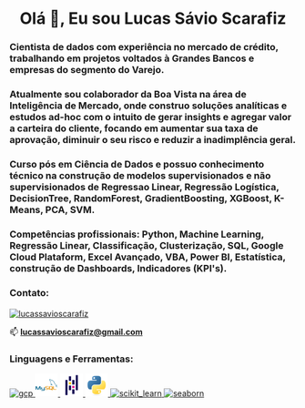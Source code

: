 <h1 align="center">Olá 👋, Eu sou Lucas Sávio Scarafiz</h1>
<h3 align="left">Cientista de dados com experiência no mercado de crédito, trabalhando em projetos voltados à Grandes Bancos e empresas do segmento do Varejo.</h3>

  
<h3 align="left">Atualmente sou colaborador da Boa Vista na área de Inteligência de Mercado, onde construo soluções analíticas e estudos ad-hoc com o intuito de gerar insights e agregar valor a carteira do cliente, focando em aumentar sua taxa de aprovação, diminuir o seu risco e reduzir a inadimplência geral.</h3>
  
<h3 align="left">Curso pós em Ciência de Dados e possuo conhecimento técnico na construção de modelos supervisionados e não supervisionados de Regressao Linear, Regressão Logística, DecisionTree, RandomForest, GradientBoosting, XGBoost, K-Means, PCA, SVM. </h3>

<h3 align="left">Competências profissionais: Python, Machine Learning, Regressão Linear, Classificação, Clusterização, SQL, Google Cloud Plataform, Excel Avançado, VBA, Power BI, Estatística, construção de Dashboards, Indicadores (KPI's). </h3>




<h3 align="left">Contato:</h3>
<p align="left">
<a href="https://linkedin.com/in/lucassavioscarafiz" target="blank"><img align="center" src="https://raw.githubusercontent.com/rahuldkjain/github-profile-readme-generator/master/src/images/icons/Social/linked-in-alt.svg" alt="lucassavioscarafiz" height="30" width="40" /></a>
</p>

📫 **lucassavioscarafiz@gmail.com**

<h3 align="left">Linguagens e Ferramentas:</h3>
<p align="left"> <a href="https://cloud.google.com" target="_blank" rel="noreferrer"> <img src="https://www.vectorlogo.zone/logos/google_cloud/google_cloud-icon.svg" alt="gcp" width="40" height="40"/> </a> <a href="https://www.mysql.com/" target="_blank" rel="noreferrer"> <img src="https://raw.githubusercontent.com/devicons/devicon/master/icons/mysql/mysql-original-wordmark.svg" alt="mysql" width="40" height="40"/> </a> <a href="https://pandas.pydata.org/" target="_blank" rel="noreferrer"> <img src="https://raw.githubusercontent.com/devicons/devicon/2ae2a900d2f041da66e950e4d48052658d850630/icons/pandas/pandas-original.svg" alt="pandas" width="40" height="40"/> </a> <a href="https://www.python.org" target="_blank" rel="noreferrer"> <img src="https://raw.githubusercontent.com/devicons/devicon/master/icons/python/python-original.svg" alt="python" width="40" height="40"/> </a> <a href="https://scikit-learn.org/" target="_blank" rel="noreferrer"> <img src="https://upload.wikimedia.org/wikipedia/commons/0/05/Scikit_learn_logo_small.svg" alt="scikit_learn" width="40" height="40"/> </a> <a href="https://seaborn.pydata.org/" target="_blank" rel="noreferrer"> <img src="https://seaborn.pydata.org/_images/logo-mark-lightbg.svg" alt="seaborn" width="40" height="40"/> </a> </p>


